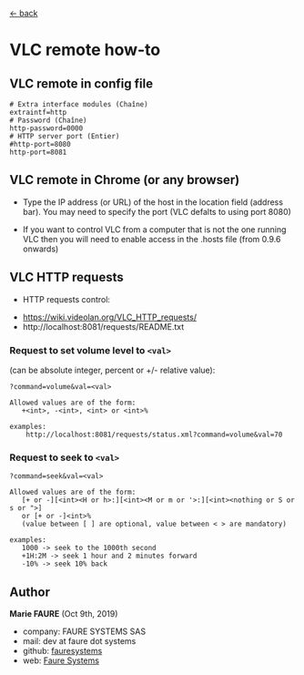 ﻿[<- back](README.md)

# VLC remote how-to

## VLC remote in config file
	# Extra interface modules (Chaîne)
	extraintf=http
	# Password (Chaîne)
	http-password=0000
	# HTTP server port (Entier)
	#http-port=8080
	http-port=8081

## VLC remote in Chrome (or any browser)
* Type the IP address (or URL) of the host in the location field (address bar). You may need to specify the port (VLC defalts to using port 8080)

* If you want to control VLC from a computer that is not the one running VLC then you will need to enable access in the .hosts file (from 0.9.6 onwards)

## VLC HTTP requests

* HTTP requests control:
- https://wiki.videolan.org/VLC_HTTP_requests/
- http://localhost:8081/requests/README.txt

### Request to set volume level to `<val>`
(can be absolute integer, percent or +/- relative value):

`?command=volume&val=<val>`
```code
Allowed values are of the form:
   +<int>, -<int>, <int> or <int>%

examples:
    http://localhost:8081/requests/status.xml?command=volume&val=70
```

### Request to seek to `<val>`

`?command=seek&val=<val>`
```code
Allowed values are of the form:
   [+ or -][<int><H or h>:][<int><M or m or '>:][<int><nothing or S or s or ">]
   or [+ or -]<int>%
   (value between [ ] are optional, value between < > are mandatory)

examples:
   1000 -> seek to the 1000th second
   +1H:2M -> seek 1 hour and 2 minutes forward
   -10% -> seek 10% back
```


## Author

**Marie FAURE** (Oct 9th, 2019)
* company: FAURE SYSTEMS SAS
* mail: dev at faure dot systems
* github: <a href="https://github.com/fauresystems?tab=repositories" target="_blank">fauresystems</a>
* web: <a href="https://faure.systems/" target="_blank">Faure Systems</a>